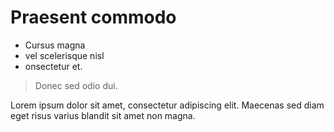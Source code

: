# Praesent commodo

- Cursus magna
- vel scelerisque nisl
- onsectetur et.

>Donec sed odio dui.

Lorem ipsum dolor sit amet, consectetur adipiscing elit. Maecenas sed diam eget risus varius blandit sit amet non magna.